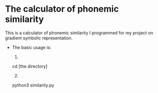 # The calculator of phonemic similarity 
This is a calculator of phonemic similarity I programmed for my project on gradient symbolic representation. 
- The basic usage is: 
  1. ```console
  cd [the directory]
  
  2. ```console
  python3 similarity.py
  ```
  
